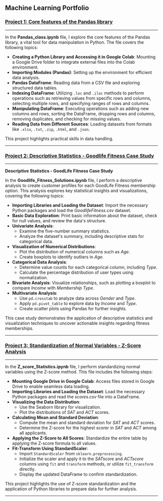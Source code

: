 ## Machine Learning Portfolio

### [Project 1: Core features of the Pandas library](https://github.com/shap0011/machine_learning_fall_2024/blob/main/Pandas_Class.ipynb)

---

In the **Pandas_class.ipynb** file, I explore the core features of the Pandas library, a vital tool for data manipulation in Python. The file covers the following topics:  

- **Creating a Python Library and Accessing it in Google Colab**: Mounting a Google Drive folder to integrate external files into the Colab environment.  
- **Importing Modules (Pandas)**: Setting up the environment for efficient data analysis.  
- **Pandas DataFrame**: Reading data from a CSV file and exploring structured data tables.  
- **Indexing DataFrame**: Utilizing `.loc` and `.iloc` methods to perform operations such as retrieving values from specific rows and columns, selecting multiple rows, and specifying ranges of rows and columns.  
- **Manipulating DataFrame**: Executing operations such as adding new columns and rows, sorting the DataFrame, dropping rows and columns, removing duplicates, and checking for missing values.  
- **Reading Data from Different Sources**: Loading datasets from formats like `.xlsx`, `.txt`, `.zip`, `.html`, and `.json`.  

This project highlights practical skills in data handling.  

---

### [Project 2: Descriptive Statistics - Goodlife Fitness Case Study](https://github.com/shap0011/machine_learning_fall_2024/blob/main/Goodlife_Fitness_Solution.ipynb)

---

**Descriptive Statistics - GoodLife Fitness Case Study**  

In the **Goodlife_Fitness_Solutions.ipynb** file, I perform a descriptive analysis to create customer profiles for each GoodLife Fitness membership option. This analysis explores key statistical insights and visualizations, covering the following topics:  

- **Importing Libraries and Loading the Dataset**: Import the necessary Python packages and load the *GoodlifeFitness.csv* dataset.  
- **Basic Data Exploration**: Print basic information about the dataset, check for null values, and review the data's structure.  
- **Univariate Analysis**:  
  - Examine the five-number summary statistics.  
  - Analyze the dataset's summary, including descriptive stats for categorical data.  
- **Visualization of Numerical Distributions**:  
  - Plot the distribution of numerical columns such as *Age*.  
  - Create boxplots to identify outliers in *Age*.  
- **Categorical Data Analysis**:  
  - Determine value counts for each categorical column, including *Type*.  
  - Calculate the percentage distribution of user types using normalization.  
- **Bivariate Analysis**: Visualize relationships, such as plotting a boxplot to compare *Income* with *Membership Type*.  
- **Multivariate Analysis**:  
  - Use `pd.crosstab` to analyze data across *Gender* and *Type*.  
  - Apply `pd.pivot_table` to explore data by *Income* and *Type*.  
  - Create scatter plots using Pandas for further insights.  

This case study demonstrates the application of descriptive statistics and visualization techniques to uncover actionable insights regarding fitness memberships.

---

### [Project 3: Standardization of Normal Variables - Z-Score Analysis](https://github.com/shap0011/machine_learning_fall_2024/blob/main/Z_score_Statistics.ipynb)

---

In the **Z_score_Statistics.ipynb** file, I perform standardizing normal variables using the Z-score method. This file includes the following steps:  

- **Mounting Google Drive in Google Colab**: Access files stored in Google Drive to enable seamless data loading.  
- **Importing Libraries and Loading the Dataset**: Load the necessary Python packages and read the *scores.csv* file into a DataFrame.  
- **Visualizing the Data Distribution**:  
  - Use the Seaborn library for visualization.  
  - Plot the distributions of *SAT* and *ACT* scores.  
- **Calculating Mean and Standard Deviation**:  
  - Compute the mean and standard deviation for *SAT* and *ACT* scores.  
  - Determine the Z-score for the highest scorer in *SAT* and *ACT* among all applicants.  
- **Applying the Z-Score to All Scores**: Standardize the entire table by applying the Z-score formula to all values.  
- **Fit-Transform Using StandardScaler**:  
  - Import `StandardScaler` from `sklearn.preprocessing`.  
  - Initialize the scaler and apply it to the *SATscore* and *ACTscore* columns using `fit` and `transform` methods, or utilize `fit_transform` directly.  
  - Display the updated DataFrame to confirm standardization.  

This project highlights the use of Z-score standardization and the application of Python libraries to prepare data for further analysis.

---
